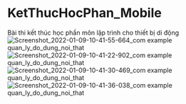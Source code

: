 # KetThucHocPhan_Mobile
 Bài thi kết thúc học phần môn lập trình cho thiết bị di động
![Screenshot_2022-01-09-10-41-55-664_com example quan_ly_do_dung_noi_that](https://user-images.githubusercontent.com/36038615/148668587-f0b26f4d-8f7d-42d7-bb6a-2f4c777ce857.jpg)
![Screenshot_2022-01-09-10-41-22-902_com example quan_ly_do_dung_noi_that](https://user-images.githubusercontent.com/36038615/148668593-c93aa2af-f676-480e-a1bc-a3261b7f3a3b.jpg)
![Screenshot_2022-01-09-10-41-30-469_com example quan_ly_do_dung_noi_that](https://user-images.githubusercontent.com/36038615/148668594-27c2387b-7d98-4ab3-8446-46d8ee2699a2.jpg)
![Screenshot_2022-01-09-10-41-36-038_com example quan_ly_do_dung_noi_that](https://user-images.githubusercontent.com/36038615/148668595-b0cc9e8d-de3f-4786-9ebd-a215158ccd37.jpg)

